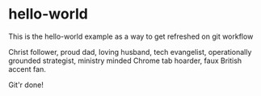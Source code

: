# hello-world
This is the hello-world example as a way to get refreshed on git workflow

Christ follower, proud dad, loving husband, tech evangelist, operationally grounded strategist, ministry minded Chrome tab hoarder, faux British accent fan.

Git'r done!
